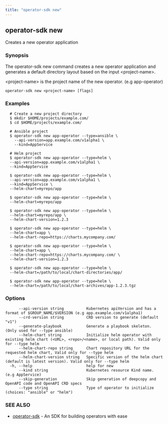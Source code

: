 ```yaml
---
title: "operator-sdk new"
---
```

## operator-sdk new

Creates a new operator application

### Synopsis

The operator-sdk new command creates a new operator application and
generates a default directory layout based on the input &lt;project-name&gt;.

&lt;project-name&gt; is the project name of the new operator. (e.g app-operator)


```
operator-sdk new <project-name> [flags]
```

### Examples

```
  # Create a new project directory
  $ mkdir $HOME/projects/example.com/
  $ cd $HOME/projects/example.com/

  # Ansible project
  $ operator-sdk new app-operator --type=ansible \
    --api-version=app.example.com/v1alpha1 \
    --kind=AppService

  # Helm project
  $ operator-sdk new app-operator --type=helm \
  --api-version=app.example.com/v1alpha1 \
  --kind=AppService

  $ operator-sdk new app-operator --type=helm \
  --api-version=app.example.com/v1alpha1 \
  --kind=AppService \
  --helm-chart=myrepo/app

  $ operator-sdk new app-operator --type=helm \
  --helm-chart=myrepo/app

  $ operator-sdk new app-operator --type=helm \
  --helm-chart=myrepo/app \
  --helm-chart-version=1.2.3

  $ operator-sdk new app-operator --type=helm \
  --helm-chart=app \
  --helm-chart-repo=https://charts.mycompany.com/

  $ operator-sdk new app-operator --type=helm \
  --helm-chart=app \
  --helm-chart-repo=https://charts.mycompany.com/ \
  --helm-chart-version=1.2.3

  $ operator-sdk new app-operator --type=helm \
  --helm-chart=/path/to/local/chart-directories/app/

  $ operator-sdk new app-operator --type=helm \
  --helm-chart=/path/to/local/chart-archives/app-1.2.3.tgz

```

### Options

```
      --api-version string          Kubernetes apiVersion and has a format of $GROUP_NAME/$VERSION (e.g app.example.com/v1alpha1)
      --crd-version string          CRD version to generate (default "v1")
      --generate-playbook           Generate a playbook skeleton. (Only used for --type ansible)
      --helm-chart string           Initialize helm operator with existing helm chart (<URL>, <repo>/<name>, or local path). Valid only for --type helm
      --helm-chart-repo string      Chart repository URL for the requested helm chart, Valid only for --type helm
      --helm-chart-version string   Specific version of the helm chart (default is latest version). Valid only for --type helm
  -h, --help                        help for new
      --kind string                 Kubernetes resource Kind name. (e.g AppService)
      --skip-generation             Skip generation of deepcopy and OpenAPI code and OpenAPI CRD specs
      --type string                 Type of operator to initialize (choices: "ansible" or "helm")
```

### SEE ALSO

* [operator-sdk](../operator-sdk)	 - An SDK for building operators with ease

